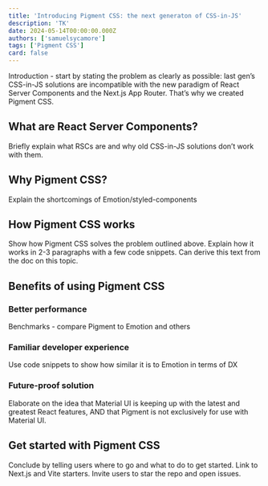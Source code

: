 ```yaml
---
title: 'Introducing Pigment CSS: the next generaton of CSS-in-JS'
description: 'TK'
date: 2024-05-14T00:00:00.000Z
authors: ['samuelsycamore']
tags: ['Pigment CSS']
card: false
---
```


Introduction - start by stating the problem as clearly as possible: last gen’s CSS-in-JS solutions are incompatible with the new paradigm of React Server Components and the Next.js App Router. That’s why we created Pigment CSS.

## What are React Server Components?

Briefly explain what RSCs are and why old CSS-in-JS solutions don’t work with them.

## Why Pigment CSS?

Explain the shortcomings of Emotion/styled-components

## How Pigment CSS works

Show how Pigment CSS solves the problem outlined above. Explain how it works in 2-3 paragraphs with a few code snippets. Can derive this text from the doc on this topic.

## Benefits of using Pigment CSS

### Better performance

Benchmarks - compare Pigment to Emotion and others

### Familiar developer experience

Use code snippets to show how similar it is to Emotion in terms of DX

### Future-proof solution

Elaborate on the idea that Material UI is keeping up with the latest and greatest React features, AND that Pigment is not exclusively for use with Material UI.

## Get started with Pigment CSS

Conclude by telling users where to go and what to do to get started. Link to Next.js and Vite starters. Invite users to star the repo and open issues.
